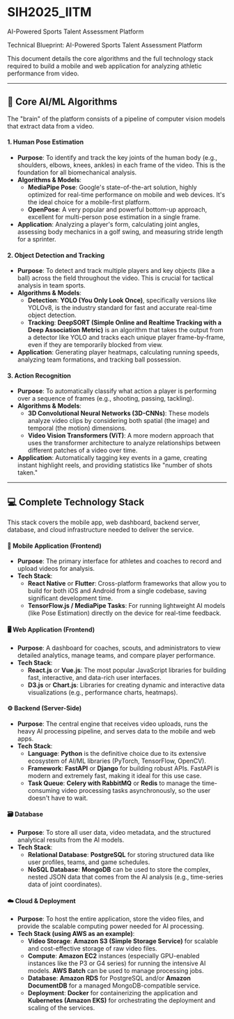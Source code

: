 # SIH2025_IITM
AI-Powered Sports Talent Assessment Platform

Technical Blueprint: AI-Powered Sports Talent Assessment Platform

This document details the core algorithms and the full technology stack required to build a mobile and web application for analyzing athletic performance from video.

---

## 🧠 Core AI/ML Algorithms

The "brain" of the platform consists of a pipeline of computer vision models that extract data from a video.

#### **1. Human Pose Estimation**
* **Purpose**: To identify and track the key joints of the human body (e.g., shoulders, elbows, knees, ankles) in each frame of the video. This is the foundation for all biomechanical analysis.
* **Algorithms & Models**:
    * **MediaPipe Pose**: Google's state-of-the-art solution, highly optimized for real-time performance on mobile and web devices. It's the ideal choice for a mobile-first platform.
    * **OpenPose**: A very popular and powerful bottom-up approach, excellent for multi-person pose estimation in a single frame.
* **Application**: Analyzing a player's form, calculating joint angles, assessing body mechanics in a golf swing, and measuring stride length for a sprinter.

#### **2. Object Detection and Tracking**
* **Purpose**: To detect and track multiple players and key objects (like a ball) across the field throughout the video. This is crucial for tactical analysis in team sports.
* **Algorithms & Models**:
    * **Detection**: **YOLO (You Only Look Once)**, specifically versions like YOLOv8, is the industry standard for fast and accurate real-time object detection.
    * **Tracking**: **DeepSORT (Simple Online and Realtime Tracking with a Deep Association Metric)** is an algorithm that takes the output from a detector like YOLO and tracks each unique player frame-by-frame, even if they are temporarily blocked from view.
* **Application**: Generating player heatmaps, calculating running speeds, analyzing team formations, and tracking ball possession.

#### **3. Action Recognition**
* **Purpose**: To automatically classify what action a player is performing over a sequence of frames (e.g., shooting, passing, tackling).
* **Algorithms & Models**:
    * **3D Convolutional Neural Networks (3D-CNNs)**: These models analyze video clips by considering both spatial (the image) and temporal (the motion) dimensions.
    * **Video Vision Transformers (ViT)**: A more modern approach that uses the transformer architecture to analyze relationships between different patches of a video over time.
* **Application**: Automatically tagging key events in a game, creating instant highlight reels, and providing statistics like "number of shots taken."

---

## 💻 Complete Technology Stack

This stack covers the mobile app, web dashboard, backend server, database, and cloud infrastructure needed to deliver the service.

#### **📱 Mobile Application (Frontend)**
* **Purpose**: The primary interface for athletes and coaches to record and upload videos for analysis.
* **Tech Stack**:
    * **React Native** or **Flutter**: Cross-platform frameworks that allow you to build for both iOS and Android from a single codebase, saving significant development time.
    * **TensorFlow.js / MediaPipe Tasks**: For running lightweight AI models (like Pose Estimation) directly on the device for real-time feedback.

#### **🖥️ Web Application (Frontend)**
* **Purpose**: A dashboard for coaches, scouts, and administrators to view detailed analytics, manage teams, and compare player performance.
* **Tech Stack**:
    * **React.js** or **Vue.js**: The most popular JavaScript libraries for building fast, interactive, and data-rich user interfaces.
    * **D3.js** or **Chart.js**: Libraries for creating dynamic and interactive data visualizations (e.g., performance charts, heatmaps).

#### **⚙️ Backend (Server-Side)**
* **Purpose**: The central engine that receives video uploads, runs the heavy AI processing pipeline, and serves data to the mobile and web apps.
* **Tech Stack**:
    * **Language**: **Python** is the definitive choice due to its extensive ecosystem of AI/ML libraries (PyTorch, TensorFlow, OpenCV).
    * **Framework**: **FastAPI** or **Django** for building robust APIs. FastAPI is modern and extremely fast, making it ideal for this use case.
    * **Task Queue**: **Celery with RabbitMQ** or **Redis** to manage the time-consuming video processing tasks asynchronously, so the user doesn't have to wait.

#### **🗃️ Database**
* **Purpose**: To store all user data, video metadata, and the structured analytical results from the AI models.
* **Tech Stack**:
    * **Relational Database**: **PostgreSQL** for storing structured data like user profiles, teams, and game schedules.
    * **NoSQL Database**: **MongoDB** can be used to store the complex, nested JSON data that comes from the AI analysis (e.g., time-series data of joint coordinates).

#### **☁️ Cloud & Deployment**
* **Purpose**: To host the entire application, store the video files, and provide the scalable computing power needed for AI processing.
* **Tech Stack (using AWS as an example)**:
    * **Video Storage**: **Amazon S3 (Simple Storage Service)** for scalable and cost-effective storage of raw video files.
    * **Compute**: **Amazon EC2** instances (especially GPU-enabled instances like the P3 or G4 series) for running the intensive AI models. **AWS Batch** can be used to manage processing jobs.
    * **Database**: **Amazon RDS** for PostgreSQL and/or **Amazon DocumentDB** for a managed MongoDB-compatible service.
    * **Deployment**: **Docker** for containerizing the application and **Kubernetes (Amazon EKS)** for orchestrating the deployment and scaling of the services.
